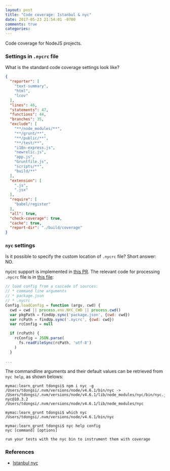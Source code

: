 ```yaml
---
layout: post
title: "Code coverage: Istanbul & nyc"
date: 2017-05-23 21:54:01 -0700
comments: true
categories: 
---
```


Code coverage for NodeJS projects.

<!--more-->

### Settings in `.nycrc` file

What is the standard code coverage settings look like?

``` json Example nycrc file
{
  "reporter": [
    "text-summary",
    "html",
    "lcov"
  ],
  "lines": 46,
  "statements": 47,
  "functions": 44,
  "branches": 35,
  "exclude": [
    "**/node_modules/**",
    "**/grunt/**",
    "**/public/**",
    "**/test/**",
    "i18n-express.js",
    "newrelic.js",
    "app.js",
    "Gruntfile.js",
    "scripts/**",
    "build/**"
  ],
  "extension": [
    ".js",
    ".jsx"
  ],
  "require": [
    "babel/register"
  ],
  "all": true,
  "check-coverage": true,
  "cache": true,
  "report-dir": "./build/coverage"
}
```

### `nyc` settings

Is it possible to specify the custom location of `.nycrc` file? Short answer: NO.

nycrc support is implemented in [this PR](https://github.com/istanbuljs/nyc/pull/391/files).
The relevant code for processing `.nycrc` file is in [this file](https://github.com/istanbuljs/nyc/blob/master/lib/config-util.js):

``` javascript .nycrc processing, extracted on May 20th 2017
// load config from a cascade of sources:
// * command line arguments
// * package.json
// * .nycrc
Config.loadConfig = function (argv, cwd) {
  cwd = cwd || process.env.NYC_CWD || process.cwd()
  var pkgPath = findUp.sync('package.json', {cwd: cwd})
  var rcPath = findUp.sync('.nycrc', {cwd: cwd})
  var rcConfig = null

  if (rcPath) {
    rcConfig = JSON.parse(
      fs.readFileSync(rcPath, 'utf-8')
    )
  }

...
```

The commandline arguments and their default values can be retrieved from `nyc help`, as shown belows:

``` plain Installing nyc
mymac:learn_grunt tdongsi$ npm i nyc -g
/Users/tdongsi/.nvm/versions/node/v4.6.1/bin/nyc -> /Users/tdongsi/.nvm/versions/node/v4.6.1/lib/node_modules/nyc/bin/nyc.js
nyc@10.3.2 /Users/tdongsi/.nvm/versions/node/v4.6.1/lib/node_modules/nyc

mymac:learn_grunt tdongsi$ which nyc
/Users/tdongsi/.nvm/versions/node/v4.6.1/bin/nyc

mymac:learn_grunt tdongsi$ nyc help config
nyc [command] [options]

run your tests with the nyc bin to instrument them with coverage
```

### References

* [Istanbul nyc](https://github.com/istanbuljs/nyc)